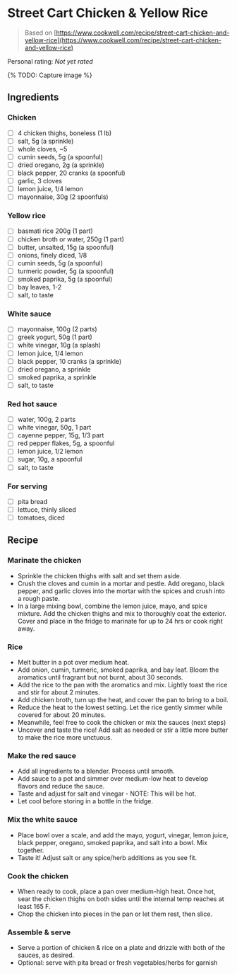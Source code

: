 # Street Cart Chicken & Yellow Rice

> Based on [https://www.cookwell.com/recipe/street-cart-chicken-and-yellow-rice](https://www.cookwell.com/recipe/street-cart-chicken-and-yellow-rice)

<!-- {cts} rating=0; (User can specify rating on scale of 1-5) -->

Personal rating: *Not yet rated*

<!-- {cte} -->

<!-- {cts} name_image=None; (User can specify image name) -->

{% TODO: Capture image %}

<!-- {cte} -->

## Ingredients

### Chicken

- [ ] 4 chicken thighs, boneless (1 lb)
- [ ] salt, 5g (a sprinkle)
- [ ] whole cloves, ~5
- [ ] cumin seeds, 5g (a spoonful)
- [ ] dried oregano, 2g (a sprinkle)
- [ ] black pepper, 20 cranks (a spoonful)
- [ ] garlic, 3 cloves
- [ ] lemon juice, 1/4 lemon
- [ ] mayonnaise, 30g (2 spoonfuls)

### Yellow rice

- [ ] basmati rice 200g (1 part)
- [ ] chicken broth or water, 250g (1 part)
- [ ] butter, unsalted, 15g (a spoonful)
- [ ] onions, finely diced, 1/8
- [ ] cumin seeds, 5g (a spoonful)
- [ ] turmeric powder, 5g (a spoonful)
- [ ] smoked paprika, 5g (a spoonful)
- [ ] bay leaves, 1-2
- [ ] salt, to taste

### White sauce

- [ ] mayonnaise, 100g (2 parts)
- [ ] greek yogurt, 50g (1 part)
- [ ] white vinegar, 10g (a splash)
- [ ] lemon juice, 1/4 lemon
- [ ] black pepper, 10 cranks (a sprinkle)
- [ ] dried oregano, a sprinkle
- [ ] smoked paprika, a sprinkle
- [ ] salt, to taste

### Red hot sauce

- [ ] water, 100g, 2 parts
- [ ] white vinegar, 50g, 1 part
- [ ] cayenne pepper, 15g, 1/3 part
- [ ] red pepper flakes, 5g, a spoonful
- [ ] lemon juice, 1/2 lemon
- [ ] sugar, 10g, a spoonful
- [ ] salt, to taste

### For serving

- [ ] pita bread
- [ ] lettuce, thinly sliced
- [ ] tomatoes, diced

## Recipe

### Marinate the chicken

- Sprinkle the chicken thighs with salt and set them aside.
- Crush the cloves and cumin in a mortar and pestle. Add oregano, black pepper, and garlic cloves into the mortar with the spices and crush into a rough paste.
- In a large mixing bowl, combine the lemon juice, mayo, and spice mixture. Add the chicken thighs and mix to thoroughly coat the exterior. Cover and place in the fridge to marinate for up to 24 hrs or cook right away.

### Rice

- Melt butter in a pot over medium heat.
- Add onion, cumin, turmeric, smoked paprika, and bay leaf. Bloom the aromatics until fragrant but not burnt, about 30 seconds.
- Add the rice to the pan with the aromatics and mix. Lightly toast the rice and stir for about 2 minutes.
- Add chicken broth, turn up the heat, and cover the pan to bring to a boil.
- Reduce the heat to the lowest setting. Let the rice gently simmer while covered for about 20 minutes.
- Meanwhile, feel free to cook the chicken or mix the sauces (next steps)
- Uncover and taste the rice! Add salt as needed or stir a little more butter to make the rice more unctuous.

### Make the red sauce

- Add all ingredients to a blender. Process until smooth.
- Add sauce to a pot and simmer over medium-low heat to develop flavors and reduce the sauce.
- Taste and adjust for salt and vinegar - NOTE: This will be hot.
- Let cool before storing in a bottle in the fridge.

### Mix the white sauce

- Place bowl over a scale, and add the mayo, yogurt, vinegar, lemon juice, black pepper, oregano, smoked paprika, and salt into a bowl. Mix together.
- Taste it! Adjust salt or any spice/herb additions as you see fit.

### Cook the chicken

- When ready to cook, place a pan over medium-high heat. Once hot, sear the chicken thighs on both sides until the internal temp reaches at least 165 F.
- Chop the chicken into pieces in the pan or let them rest, then slice.

### Assemble & serve

- Serve a portion of chicken & rice on a plate and drizzle with both of the sauces, as desired.
- Optional: serve with pita bread or fresh vegetables/herbs for garnish
